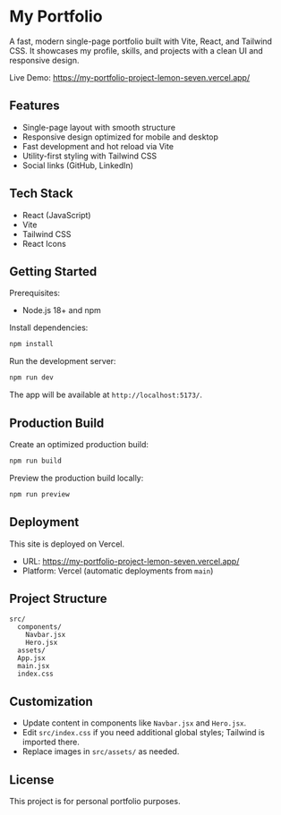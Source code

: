 # My Portfolio

A fast, modern single-page portfolio built with Vite, React, and Tailwind CSS. It showcases my profile, skills, and projects with a clean UI and responsive design.

Live Demo: https://my-portfolio-project-lemon-seven.vercel.app/

## Features

- Single-page layout with smooth structure
- Responsive design optimized for mobile and desktop
- Fast development and hot reload via Vite
- Utility-first styling with Tailwind CSS
- Social links (GitHub, LinkedIn)

## Tech Stack

- React (JavaScript)
- Vite
- Tailwind CSS
- React Icons

## Getting Started

Prerequisites:
- Node.js 18+ and npm

Install dependencies:

```bash
npm install
```

Run the development server:

```bash
npm run dev
```

The app will be available at `http://localhost:5173/`.

## Production Build

Create an optimized production build:

```bash
npm run build
```

Preview the production build locally:

```bash
npm run preview
```

## Deployment

This site is deployed on Vercel.

- URL: https://my-portfolio-project-lemon-seven.vercel.app/
- Platform: Vercel (automatic deployments from `main`)

## Project Structure

```
src/
  components/
    Navbar.jsx
    Hero.jsx
  assets/
  App.jsx
  main.jsx
  index.css
```

## Customization

- Update content in components like `Navbar.jsx` and `Hero.jsx`.
- Edit `src/index.css` if you need additional global styles; Tailwind is imported there.
- Replace images in `src/assets/` as needed.

## License

This project is for personal portfolio purposes.
